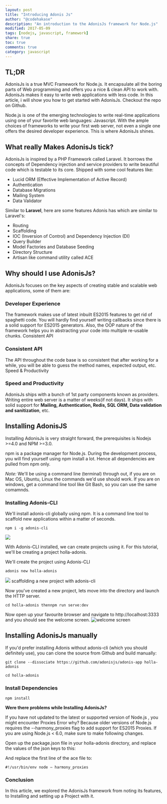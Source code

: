 ```yaml
---
layout: post
title: "Introducing Adonis Js"
author: "@codehakase"
description: "An introduction to the AdonisJs framework for Node.js"
modified: 2017-05-09
tags: [nodejs, javascript, framework]
share: true
toc: true
comments: true
category: javascript
---
```


## TL;DR
AdonisJs is a true MVC Framework for Node.js. It encapsulate all the boring parts of Web programming and offers you a nice & clean API to work with. AdonisJs makes it easy to write web applications with less code. In this article, i will show you how to get started with AdonisJs. Checkout the repo on Github.

Node.js is one of the emerging technologies to write real-time applications using one of your favorite web languages: Javascript. With the ample choices of frameworks to write your first web server, not even a single one offers the desired developer experience. This is where AdonisJs shines.

## What really Makes AdonisJs tick?

AdonisJs is inspired by a PHP Framework called Laravel. It borrows the concepts of Dependency injection and service providers to write beautiful code which is testable to its core. Shipped with some cool features like:

- Lucid ORM (Effective Implementation of Active Record)
- Authentication
- Database Migrations
- Mailing System
- Data Validator

Similar to **Laravel**, here are some features Adonis has which are similar to Laravel's:

- Routing
- Scaffolding
- IOC (Inversion of Control) and Dependency Injection (DI)
- Query Builder
- Model Factories and Database Seeding
- Directory Structure
- Artisan like command utility called ACE

## Why should I use AdonisJs?

AdonisJs focuses on the key aspects of creating stable and scalable web applications, some of them are:

### Developer Experience

The framework makes use of latest inbuilt ES2015 features to get rid of spaghetti code. You will hardly find yourself writing callbacks since there is a solid support for ES2015 generators. Also, the OOP nature of the framework helps you in abstracting your code into multiple re-usable chunks.
Consistent API

### Consistent API
The API throughout the code base is so consistent that after working for a while, you will be able to guess the method names, expected output, etc.
Speed & Productivity

### Speed and Productivity
AdonisJs ships with a bunch of 1st party components known as providers. Writing entire web server is a matter of weeks(if not days). It ships with solid support for **Mailing, Authentication, Redis, SQL ORM, Data validation and sanitization**, etc.

## Installing AdonisJS

Installing AdonisJs is very straight forward, the prerequisites is Nodejs >=4.0 and NPM >=3.0.

npm is a package manager for Node.js. During the development process, you will find yourself using npm install a lot. Hence all dependencies are pulled from npm only.

*Note:* We'll be using a command line (terminal) through out, if you are on Mac OS, Ubuntu, Linux the commands we'd use should work. If you are on windows, get a command line tool like Git Bash, so you can use the same comamnds.

### Installing Adonis-CLI

We'll install adonis-cli globally using npm. It is a command line tool to scaffold new applications within a matter of seconds.

```
npm i -g adonis-cli
```

![](http://i1.wp.com/cdn-images-1.medium.com/max/1600/1*gCIyTiyEis5hUtxdmAAn0A.gif)

With Adonis-CLI installed, we can create projects using it. For this tutorial, we'll be creating a project holla-adonis.

We'll create the project using Adonis-CLI

```
adonis new holla-adonis
```

![](http://i0.wp.com/cdn-images-1.medium.com/max/1600/1*k0mjXf6_EclO_MbTpRq5SA.gif)
scaffolding a new project with adonis-cli

Now you've created a new project, lets move into the directory and launch the HTTP server.
```
cd holla-adonis thennpm run serve:dev
```
Now open up your favourite browser and navigate to http://localhost:3333 and you should see the welcome screen.
![welcome screen](http://i0.wp.com/cdn-images-1.medium.com/max/1600/1*xA3sJQFPVwMangNEKs0QRw.png)

## Installing AdonisJs manually

If you'd prefer installing Adonis without adonis-cli (which you should definitely use), you can clone the source from Github and build manually:

```
git clone --dissociate https://github.com/adonisjs/adonis-app holla-adonis

cd holla-adonis
```


### Install Dependencies
```
npm install
```
**Were there problems while Installing AdonisJs?**

If you have not updated to the latest or supported version of Node.js , you might encounter Proxies Error why? Because older versions of Node.js requires the --harmony_proxies flag to add support for ES2015 Proxies. If you are using Node.js < 6.0, make sure to make following changes.

Open up the package.json file in your holla-adonis directory, and replace the values of the json keys to this:

And replace the first line of the ace file to:

    #!/usr/bin/env node — harmony_proxies

### Conclusion

In this article, we explored the AdonisJs framework from noting its features, to Installing and setting up a Project with it.
